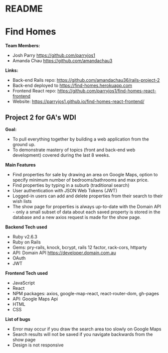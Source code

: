 # README


# Find Homes

**Team Members:**
* Josh Parry https://github.com/parryjos1
* Amanda Chau https://github.com/amandachau3

**Links:**
* Back-end Rails repo: https://github.com/amandachau36/rails-project-2
* Back-end deployed to https://find-homes.herokuapp.com
* Frontend React repo: https://github.com/parryjos1/find-homes-react-frontend
* Website: https://parryjos1.github.io/find-homes-react-frontend/

## Project 2 for GA's WDI

**Goal:**  
* To pull everything together by building a web application from the ground up.
* To demonstrate mastery of topics (front and back-end web development) covered during the last 8 weeks.

**Main Features**
* Find properties for sale by drawing an area on Google Maps, option to specify minimum number of bedrooms/bathrooms and max price.
* Find properties by typing in a suburb (traditional search)
* User authentication with JSON Web Tokens (JWT)   
* Logged-in users can add and delete properties from their search to their wish lists
* The show page for properties is always up-to-date with the Domain API - only a small subset of data about each saved property is stored in the database and a new axios request is made for the show page.


**Backend Tech used**
* Ruby v2.6.3
* Ruby on Rails
* Gems: pry-rails, knock, bcrypt, rails 12 factor, rack-cors, httparty
* API: Domain API https://developer.domain.com.au
* OAuth
* JWT

**Frontend Tech used**
* JavaScript
* React
* NPM packages: axios, google-map-react, react-router-dom, gh-pages
* API: Google Maps Api    
* HTML
* CSS

**List of bugs**
* Error may occur if you draw the search area too slowly on Google Maps
* Search results will not be saved if you navigate backwards from the show page
* Design is not responsive
